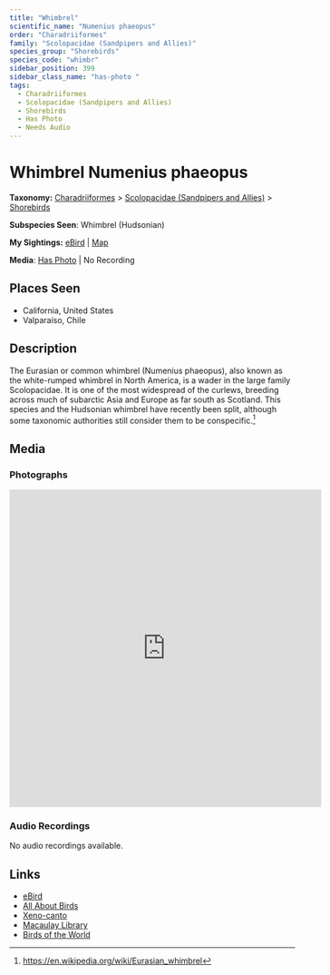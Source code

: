 ```yaml
---
title: "Whimbrel"
scientific_name: "Numenius phaeopus"
order: "Charadriiformes"
family: "Scolopacidae (Sandpipers and Allies)"
species_group: "Shorebirds"
species_code: "whimbr"
sidebar_position: 399
sidebar_class_name: "has-photo "
tags: 
  - Charadriiformes
  - Scolopacidae (Sandpipers and Allies)
  - Shorebirds
  - Has Photo
  - Needs Audio
---
```


# Whimbrel <span className='sci_name'>Numenius phaeopus</span>

**Taxonomy:** [Charadriiformes](/tags/charadriiformes) > [Scolopacidae (Sandpipers and Allies)](/tags/scolopacidae-sandpipers-and-allies) > [Shorebirds](/tags/shorebirds)

**Subspecies Seen**: Whimbrel (Hudsonian)

**My Sightings:** [eBird](https://ebird.org/lifelist?r=world&time=life&spp=whimbr) | [Map](/map?species_code=whimbr)

**Media**: [Has Photo](https://media.ebird.org/catalog?userId=USER4436073&taxonCode=whimbr&mediaType=photo&view=grid) | No Recording

## Places Seen

* California, United States
* Valparaíso, Chile

## Description
The Eurasian or common whimbrel (Numenius phaeopus), also known as the white-rumped whimbrel in North America, is a wader in the large family Scolopacidae. It is one of the most widespread of the curlews, breeding across much of subarctic Asia and Europe as far south as Scotland. This species and the Hudsonian whimbrel have recently been split, although some taxonomic authorities still consider them to be conspecific.[^1]

[^1]: https://en.wikipedia.org/wiki/Eurasian_whimbrel

## Media
### Photographs
<iframe src="https://macaulaylibrary.org/asset/627869533/embed" width="550" height="560" frameborder="0" allowfullscreen></iframe>

### Audio Recordings
No audio recordings available.

## Links
* [eBird](https://ebird.org/species/whimbr) 
* [All About Birds](https://www.allaboutbirds.org/guide/whimbr) 
* [Xeno-canto](https://www.xeno-canto.org/species/numenius-phaeopus) 
* [Macaulay Library](https://search.macaulaylibrary.org/catalog?taxonCode=whimbr&sort=rating_rank_desc)
* [Birds of the World](https://birdsoftheworld.org/bow/species/whimbr)
